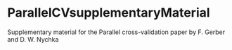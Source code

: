 # ParallelCVsupplementaryMaterial
Supplementary material for the Parallel cross-validation paper by F. Gerber and D. W. Nychka
